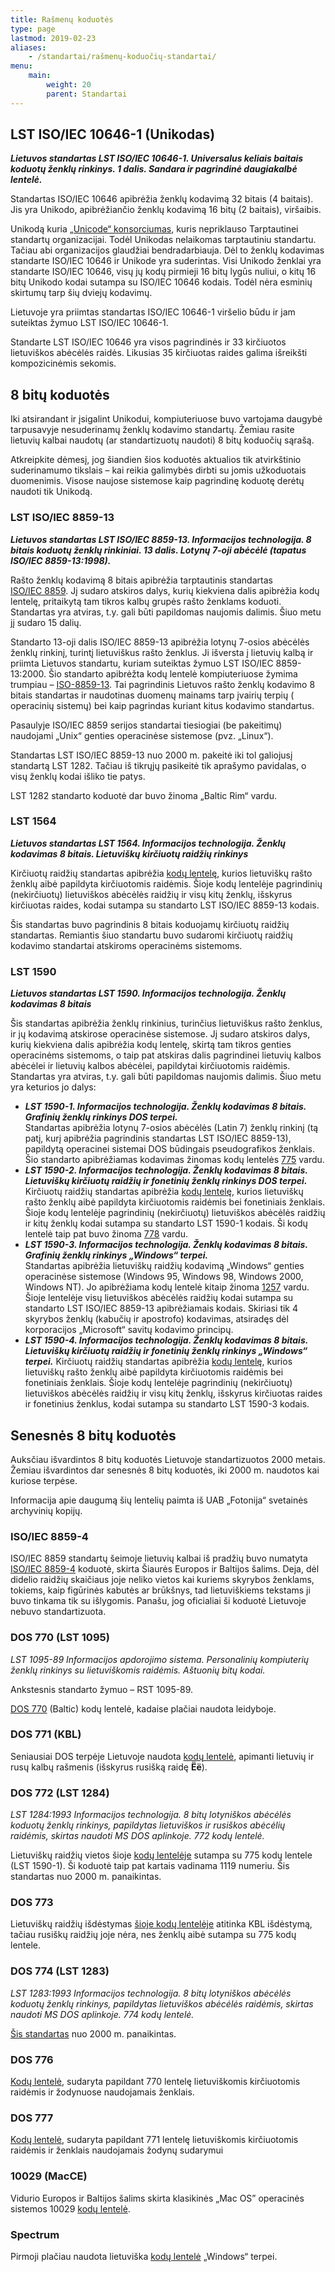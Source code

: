 ```yaml
---
title: Rašmenų koduotės
type: page
lastmod: 2019-02-23
aliases:
    - /standartai/rašmenų-koduočių-standartai/
menu:
    main:
        weight: 20
        parent: Standartai
---
```


LST ISO/IEC 10646-1 (Unikodas)
------------------------------

**_Lietuvos standartas LST ISO/IEC 10646-1. Universalus keliais baitais koduotų ženklų rinkinys. 1 dalis. Sandara ir
pagrindinė daugiakalbė lentelė._**

Standartas ISO/IEC 10646 apibrėžia ženklų kodavimą 32 bitais (4 baitais). Jis yra Unikodo, apibrėžiančio ženklų kodavimą
16 bitų (2 baitais), viršaibis.

Unikodą kuria [„Unicode“ konsorciumas](http://www.unicode.org/), kuris nepriklauso Tarptautinei standartų organizacijai.
Todėl Unikodas nelaikomas tarptautiniu standartu. Tačiau abi organizacijos glaudžiai bendradarbiauja. Dėl to ženklų
kodavimas standarte ISO/IEC 10646 ir Unikode yra suderintas. Visi Unikodo ženklai yra standarte ISO/IEC 10646, visų jų
kodų pirmieji 16 bitų lygūs nuliui, o kitų 16 bitų Unikodo kodai sutampa su ISO/IEC 10646 kodais. Todėl nėra esminių
skirtumų tarp šių dviejų kodavimų.

Lietuvoje yra priimtas standartas ISO/IEC 10646-1 viršelio būdu ir jam suteiktas žymuo LST ISO/IEC 10646-1.

Standarte LST ISO/IEC 10646 yra visos pagrindinės ir 33 kirčiuotos lietuviškos abėcėlės raidės. Likusias 35 kirčiuotas
raides galima išreikšti kompozicinėmis sekomis.

8 bitų koduotės
---------------

Iki atsirandant ir įsigalint Unikodui, kompiuteriuose buvo vartojama daugybė tarpusavyje nesuderinamų ženklų kodavimo
standartų. Žemiau rasite lietuvių kalbai naudotų (ar standartizuotų naudoti) 8 bitų koduočių sąrašą.

Atkreipkite dėmesį, jog šiandien šios koduotės aktualios tik atvirkštinio suderinamumo tikslais – kai reikia galimybės
dirbti su jomis užkoduotais duomenimis. Visose naujose sistemose kaip pagrindinę koduotę derėtų naudoti tik Unikodą.

### LST ISO/IEC 8859-13

**_Lietuvos standartas LST ISO/IEC 8859-13. Informacijos technologija. 8 bitais koduotų ženklų rinkiniai. 13 dalis.
Lotynų 7-oji abėcėlė (tapatus ISO/IEC 8859-13:1998)._**

Rašto ženklų kodavimą 8 bitais apibrėžia tarptautinis
standartas [ISO/IEC 8859](https://en.wikipedia.org/wiki/ISO/IEC_8859 "Informacija apie ISO/IEC 8859 standartą (anglų k.)").
Jį sudaro atskiros dalys, kurių kiekviena dalis apibrėžia kodų lentelę, pritaikytą tam tikros kalbų grupės rašto
ženklams koduoti. Standartas yra atviras, t.y. gali būti papildomas naujomis dalimis. Šiuo metu jį sudaro 15 dalių.

Standarto 13-oji dalis ISO/IEC 8859-13 apibrėžia lotynų 7-osios abėcėlės ženklų rinkinį, turintį lietuviškus rašto
ženklus. Ji išversta į lietuvių kalbą ir priimta Lietuvos standartu, kuriam suteiktas žymuo LST ISO/IEC 8859-13:2000.
Šio standarto apibrėžta kodų lentelė kompiuteriuose žymima
trumpiau – [ISO-8859-13](8859-13.gif "Baltijos šalims skirta ISO 8859–13 kodų lentelė"). Tai
pagrindinis Lietuvos rašto ženklų kodavimo 8 bitais standartas ir naudotinas duomenų mainams tarp įvairių terpių (
operacinių sistemų) bei kaip pagrindas kuriant kitus kodavimo standartus.

Pasaulyje ISO/IEC 8859 serijos standartai tiesiogiai (be pakeitimų) naudojami „Unix“ genties operacinėse sistemose (pvz.
„Linux“).

Standartas LST ISO/IEC 8859-13 nuo 2000 m. pakeitė iki tol galiojusį standartą LST 1282. Tačiau iš tikrųjų pasikeitė tik
aprašymo pavidalas, o visų ženklų kodai išliko tie patys.

LST 1282 standarto koduotė dar buvo žinoma „Baltic Rim“ vardu.

### LST 1564

**_Lietuvos standartas LST 1564. Informacijos technologija. Ženklų kodavimas 8 bitais. Lietuviškų kirčiuotų raidžių
rinkinys_**

Kirčiuotų raidžių standartas apibrėžia [kodų lentelę](1564.gif "Standarto LST 1564 lentelė"),
kurios lietuviškų rašto ženklų aibė papildyta kirčiuotomis raidėmis. Šioje kodų lentelėje pagrindinių (nekirčiuotų)
lietuviškos abėcėlės raidžių ir visų kitų ženklų, išskyrus kirčiuotas raides, kodai sutampa su standarto LST ISO/IEC
8859-13 kodais.

Šis standartas buvo pagrindinis 8 bitais koduojamų kirčiuotų raidžių standartas. Remiantis šiuo standartu buvo sudaromi
kirčiuotų raidžių kodavimo standartai atskiroms operacinėms sistemoms.

### LST 1590

**_Lietuvos standartas LST 1590. Informacijos technologija. Ženklų kodavimas 8 bitais_**

Šis standartas apibrėžia ženklų rinkinius, turinčius lietuviškus rašto ženklus, ir jų kodavimą atskirose operacinėse
sistemose. Jį sudaro atskiros dalys, kurių kiekviena dalis apibrėžia kodų lentelę, skirtą tam tikros genties operacinėms
sistemoms, o taip pat atskiras dalis pagrindinei lietuvių kalbos abėcėlei ir lietuvių kalbos abėcėlei, papildytai
kirčiuotomis raidėmis. Standartas yra atviras, t.y. gali būti papildomas naujomis dalimis. Šiuo metu yra keturios jo
dalys:

* **_LST 1590-1. Informacijos technologija. Ženklų kodavimas 8 bitais. Grafinių ženklų rinkinys DOS terpei._**  
  Standartas apibrėžia lotynų 7-osios abėcėlės (Latin 7) ženklų rinkinį (tą patį, kurį apibrėžia pagrindinis standartas
  LST ISO/IEC 8859-13), papildytą operacinei sistemai DOS būdingais pseudografikos ženklais. Šio standarto apibrėžiamas
  kodavimas žinomas kodų lentelės [775](1590-1.gif "775 kodų lentelė (standartas LST 1590-1)") vardu.
* **_LST 1590-2. Informacijos technologija. Ženklų kodavimas 8 bitais. Lietuviškų kirčiuotų raidžių ir fonetinių ženklų
  rinkinys DOS terpei._** Kirčiuotų raidžių standartas
  apibrėžia [kodų lentelę](1590-2.gif "LST 1590-2 (Kirčiuotos raidės, DOS)"), kurios lietuviškų rašto ženklų aibė
  papildyta kirčiuotomis raidėmis bei fonetiniais ženklais. Šioje kodų lentelėje pagrindinių (nekirčiuotų) lietuviškos
  abėcėlės raidžių ir kitų ženklų kodai sutampa su standarto LST 1590-1 kodais. Ši kodų lentelė taip pat buvo
  žinoma [778](778.gif) vardu.
* **_LST 1590-3. Informacijos technologija. Ženklų kodavimas 8 bitais. Grafinių ženklų rinkinys „Windows“ terpei._**  
  Standartas apibrėžia lietuviškų raidžių kodavimą „Windows“ genties operacinėse sistemose (Windows 95, Windows 98,
  Windows 2000, Windows NT). Jo apibrėžiama kodų lentelė kitaip
  žinoma [1257](1590-3.gif "1257 kodų lentelė (standartas LST 1590-3)") vardu. Šioje lentelėje visų lietuviškos abėcėlės
  raidžių kodai sutampa su standarto LST ISO/IEC 8859-13 apibrėžiamais kodais. Skiriasi tik 4 skyrybos ženklų (kabučių
  ir apostrofo) kodavimas, atsiradęs dėl korporacijos „Microsoft“ savitų kodavimo principų.
* **_LST 1590-4. Informacijos technologija. Ženklų kodavimas 8 bitais. Lietuviškų kirčiuotų raidžių ir fonetinių ženklų
  rinkinys „Windows“ terpei._** Kirčiuotų raidžių standartas
  apibrėžia [kodų lentelę](1590-4.gif "LST 1590-4 (kirčiuotos raidės „Windows“)"), kurios lietuviškų rašto ženklų aibė
  papildyta kirčiuotomis raidėmis bei fonetiniais ženklais. Šioje kodų lentelėje pagrindinių (nekirčiuotų) lietuviškos
  abėcėlės raidžių ir visų kitų ženklų, išskyrus kirčiuotas raides ir fonetinius ženklus, kodai sutampa su standarto LST
  1590-3 kodais.

Senesnės 8 bitų koduotės
------------------------

Auksčiau išvardintos 8 bitų koduotės Lietuvoje standartizuotos 2000 metais. Žemiau išvardintos dar senesnės 8 bitų
koduotės, iki 2000 m. naudotos kai kuriose terpėse.

Informacija apie daugumą šių lentelių paimta iš UAB „Fotonija“ svetainės archyvinių kopijų.

### ISO/IEC 8859-4

ISO/IEC 8859 standartų šeimoje lietuvių kalbai iš pradžių buvo
numatyta [ISO/IEC 8859-4](8859-4.gif "Šiaurės Europos ir Baltijos šalims skirta ISO 8859-4 kodų lentelė") koduotė,
skirta Šiaurės Europos ir Baltijos šalims. Deja, dėl didelio raidžių skaičiaus joje neliko vietos kai kuriems skyrybos
ženklams, tokiems, kaip figūrinės kabutės ar brūkšnys, tad lietuviškiems tekstams ji buvo tinkama tik su išlygomis.
Panašu, jog oficialiai ši koduotė Lietuvoje nebuvo standartizuota.

### DOS 770 (LST 1095)

_LST 1095-89 Informacijos apdorojimo sistema. Personalinių kompiuterių ženklų rinkinys su lietuviškomis raidėmis.
Aštuonių bitų kodai._

Ankstesnis standarto žymuo – RST 1095-89.

[DOS 770](770.gif "770 kodų lentelė") (Baltic) kodų lentelė, kadaise plačiai naudota leidyboje.

### DOS 771 (KBL)

Seniausiai DOS terpėje Lietuvoje naudota [kodų lentelė](771.gif "771 (KBL) kodų lentelė"), apimanti lietuvių ir rusų
kalbų rašmenis (išskyrus rusišką raidę **Ёё**).

### DOS 772 (LST 1284)

_LST 1284:1993 Informacijos technologija. 8 bitų lotyniškos abėcėlės koduotų ženklų rinkinys, papildytas lietuviškos ir
rusiškos abėcėlių raidėmis, skirtas naudoti MS DOS aplinkoje. 772 kodų lentelė._

Lietuviškų raidžių vietos šioje [kodų lentelėje](772.gif) sutampa su 775 kodų lentele (LST 1590-1). Ši koduotė taip pat
kartais vadinama 1119 numeriu. Šis standartas nuo 2000 m. panaikintas.

### DOS 773

Lietuviškų raidžių išdėstymas [šioje kodų lentelėje](773.gif) atitinka KBL išdėstymą, tačiau rusiškų raidžių joje nėra,
nes ženklų aibė sutampa su 775 kodų lentele.

### DOS 774 (LST 1283)

_LST 1283:1993 Informacijos technologija. 8 bitų lotyniškos abėcėlės koduotų ženklų rinkinys, papildytas lietuviškos
abėcėlės raidėmis, skirtas naudoti MS DOS aplinkoje. 774 kodų lentelė._

[Šis standartas](774.gif) nuo 2000 m. panaikintas.

### DOS 776

[Kodų lentelė](776.png), sudaryta papildant 770 lentelę lietuviškomis kirčiuotomis raidėmis ir žodynuose naudojamais
ženklais.

### DOS 777

[Kodų lentelė](777.gif), sudaryta papildant 771 lentelę lietuviškomis kirčiuotomis raidėmis ir ženklais naudojamais
žodynų sudarymui

### 10029 (MacCE)

Vidurio Europos ir Baltijos šalims skirta klasikinės „Mac OS” operacinės sistemos 10029 [kodų lentelė](10029-k.gif).

### Spectrum

Pirmoji plačiau naudota lietuviška [kodų lentelė](spectrum.gif) „Windows“ terpei.
